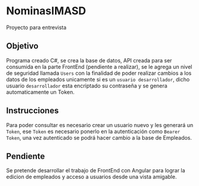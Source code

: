 # NominasIMASD
 Proyecto para entrevista

 ## Objetivo

 Programa creado C#, se crea la base de datos, API creada para ser consumida en la parte FrontEnd (pendiente a realizar), se le agrega un nivel de seguridad llamada ``Users`` con la finalidad de poder realizar cambios a los datos de los empleados unicamente si es un ``usuario desarrollador``, dicho usuario ``desarrollador`` esta encriptado su contraseña y se genera automaticamente un Token. 

## Instrucciones 

Para poder consultar es necesario crear un usuario nuevo y les generará un ``Token``, ese ``Token`` es necesario ponerlo en la autenticación como ``Bearer Token``, una vez autenticado se podrá hacer cambio a la base de Empleados.
 ## Pendiente

 Se pretende desarrollar el trabajo de FrontEnd con Angular para lograr la edicion de empleados y acceso a usuarios desde una vista amigable.
